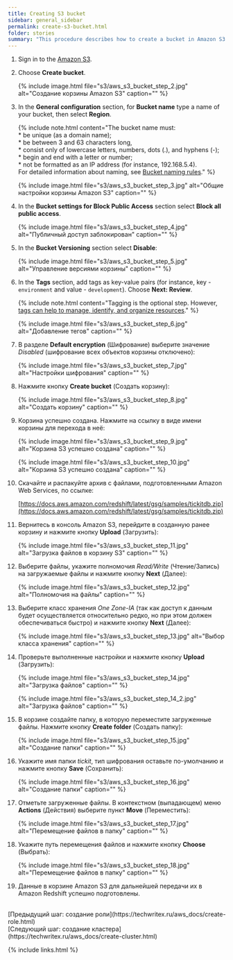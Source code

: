 ```yaml
---
title: Creating S3 bucket
sidebar: general_sidebar
permalink: create-s3-bucket.html
folder: stories
summary: "This procedure describes how to create a bucket in Amazon S3 using AWS console."
---
```


1. Sign in to the [Amazon S3](https://console.aws.amazon.com/s3).

2. Choose **Create bucket**.

    {% include image.html file="s3/aws_s3_bucket_step_2.jpg" alt="Создание корзины Amazon S3" caption="" %}

3. In the **General configuration** section, for **Bucket name** type a name of your bucket, then select **Region**.

    {% include note.html content="The bucket name must: <br/> * be unique (as a domain name);<br/> * be between 3 and 63 characters long, <br/> * consist only of lowercase letters, numbers, dots (.), and hyphens (-); <br/> * begin and end with a letter or number; <br/> * not be formatted as an IP address (for instance, 192.168.5.4). <br/> For detailed information about naming, see [Bucket naming rules](https://docs.aws.amazon.com/AmazonS3/latest/userguide/bucketnamingrules.html)." %}

    {% include image.html file="s3/aws_s3_bucket_step_3.jpg" alt="Общие настройки корзины Amazon S3" caption="" %}

4. In the **Bucket settings for Block Public Access** section select **Block all public access**.

    {% include image.html file="s3/aws_s3_bucket_step_4.jpg" alt="Публичный доступ заблокирован" caption="" %}

5. In the **Bucket Versioning** section select **Disable**:

    {% include image.html file="s3/aws_s3_bucket_step_5.jpg" alt="Управление версиями корзины" caption="" %}

6. In the **Tags** section, add tags as key-value pairs (for instance, key - `environment` and value - `development`). Choose **Next: Review**.

    {% include note.html content="Tagging is the optional step. However, [tags can help to manage, identify, and organize resources](https://docs.aws.amazon.com/general/latest/gr/aws_tagging.html)." %}

    {% include image.html file="s3/aws_s3_bucket_step_6.jpg" alt="Добавление тегов" caption="" %}

7. В разделе **Default encryption** (Шифрование) выберите значение *Disabled* (шифрование всех объектов корзины отключено):

    {% include image.html file="s3/aws_s3_bucket_step_7.jpg" alt="Настройки шифрования" caption="" %}

8. Нажмите кнопку **Create bucket** (Создать корзину):

    {% include image.html file="s3/aws_s3_bucket_step_8.jpg" alt="Создать корзину" caption="" %}

9. Корзина успешно создана. Нажмите на ссылку в виде имени корзины для перехода в неё:

    {% include image.html file="s3/aws_s3_bucket_step_9.jpg" alt="Корзина S3 успешно создана" caption="" %}

    {% include image.html file="s3/aws_s3_bucket_step_10.jpg" alt="Корзина S3 успешно создана" caption="" %}

10. Скачайте и распакуйте архив с файлами, подготовленными Amazon Web Services, по ссылке:

    [https://docs.aws.amazon.com/redshift/latest/gsg/samples/tickitdb.zip](https://docs.aws.amazon.com/redshift/latest/gsg/samples/tickitdb.zip)

11. Вернитесь в консоль Amazon S3, перейдите в созданную ранее корзину и нажмите кнопку **Upload** (Загрузить):

    {% include image.html file="s3/aws_s3_bucket_step_11.jpg" alt="Загрузка файлов в корзину S3" caption="" %}

12. Выберите файлы, укажите полномочия *Read/Write* (Чтение/Запись) на загружаемые файлы и нажмите кнопку **Next** (Далее):

    {% include image.html file="s3/aws_s3_bucket_step_12.jpg" alt="Полномочия на файлы" caption="" %}

13. Выберите класс хранения *One Zone-IA* (так как доступ к данным будет осуществляется относительно редко, но при этом должен обеспечиваться быстро) и нажмите кнопку **Next** (Далее):

    {% include image.html file="s3/aws_s3_bucket_step_13.jpg" alt="Выбор класса хранения" caption="" %}

14. Проверьте выполненные настройки и нажмите кнопку **Upload** (Загрузить):

    {% include image.html file="s3/aws_s3_bucket_step_14.jpg" alt="Загрузка файлов" caption="" %}

    {% include image.html file="s3/aws_s3_bucket_step_14_2.jpg" alt="Загрузка файлов" caption="" %}

15. В корзине создайте папку, в которую переместите загруженные файлы. Нажмите кнопку **Create folder** (Создать папку):

    {% include image.html file="s3/aws_s3_bucket_step_15.jpg" alt="Создание папки" caption="" %}

16. Укажите имя папки *tickit*, тип шифрования оставьте по-умолчанию и нажмите кнопку **Save** (Сохранить):

    {% include image.html file="s3/aws_s3_bucket_step_16.jpg" alt="Создание папки" caption="" %}

17. Отметьте загруженные файлы. В контекстном (выпадающем) меню **Actions** (Действия) выберите пункт **Move** (Переместить):

    {% include image.html file="s3/aws_s3_bucket_step_17.jpg" alt="Перемещение файлов в папку" caption="" %}

18. Укажите путь перемещения файлов и нажмите кнопку **Choose** (Выбрать):

    {% include image.html file="s3/aws_s3_bucket_step_18.jpg" alt="Перемещение файлов в папку" caption="" %}

19. Данные в корзине Amazon S3 для дальнейшей передачи их в Amazon Redshift успешно подготовлены.


<br />
[Предыдущий шаг: создание роли](https://techwritex.ru/aws_docs/create-role.html)

<br />
[Следующий шаг: создание кластера](https://techwritex.ru/aws_docs/create-cluster.html)

{% include links.html %}
